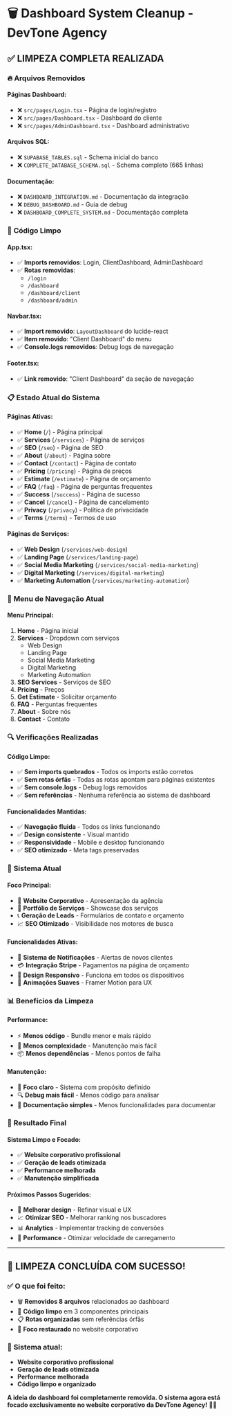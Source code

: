 # 🗑️ Dashboard System Cleanup - DevTone Agency

## ✅ **LIMPEZA COMPLETA REALIZADA**

### 🔥 **Arquivos Removidos**

#### **Páginas Dashboard:**
- ❌ `src/pages/Login.tsx` - Página de login/registro
- ❌ `src/pages/Dashboard.tsx` - Dashboard do cliente
- ❌ `src/pages/AdminDashboard.tsx` - Dashboard administrativo

#### **Arquivos SQL:**
- ❌ `SUPABASE_TABLES.sql` - Schema inicial do banco
- ❌ `COMPLETE_DATABASE_SCHEMA.sql` - Schema completo (665 linhas)

#### **Documentação:**
- ❌ `DASHBOARD_INTEGRATION.md` - Documentação da integração
- ❌ `DEBUG_DASHBOARD.md` - Guia de debug
- ❌ `DASHBOARD_COMPLETE_SYSTEM.md` - Documentação completa

### 🔧 **Código Limpo**

#### **App.tsx:**
- ✅ **Imports removidos**: Login, ClientDashboard, AdminDashboard
- ✅ **Rotas removidas**: 
  - `/login`
  - `/dashboard`
  - `/dashboard/client`
  - `/dashboard/admin`

#### **Navbar.tsx:**
- ✅ **Import removido**: `LayoutDashboard` do lucide-react
- ✅ **Item removido**: "Client Dashboard" do menu
- ✅ **Console.logs removidos**: Debug logs de navegação

#### **Footer.tsx:**
- ✅ **Link removido**: "Client Dashboard" da seção de navegação

### 📋 **Estado Atual do Sistema**

#### **Páginas Ativas:**
- ✅ **Home** (`/`) - Página principal
- ✅ **Services** (`/services`) - Página de serviços
- ✅ **SEO** (`/seo`) - Página de SEO
- ✅ **About** (`/about`) - Página sobre
- ✅ **Contact** (`/contact`) - Página de contato
- ✅ **Pricing** (`/pricing`) - Página de preços
- ✅ **Estimate** (`/estimate`) - Página de orçamento
- ✅ **FAQ** (`/faq`) - Página de perguntas frequentes
- ✅ **Success** (`/success`) - Página de sucesso
- ✅ **Cancel** (`/cancel`) - Página de cancelamento
- ✅ **Privacy** (`/privacy`) - Política de privacidade
- ✅ **Terms** (`/terms`) - Termos de uso

#### **Páginas de Serviços:**
- ✅ **Web Design** (`/services/web-design`)
- ✅ **Landing Page** (`/services/landing-page`)
- ✅ **Social Media Marketing** (`/services/social-media-marketing`)
- ✅ **Digital Marketing** (`/services/digital-marketing`)
- ✅ **Marketing Automation** (`/services/marketing-automation`)

### 🎯 **Menu de Navegação Atual**

#### **Menu Principal:**
1. **Home** - Página inicial
2. **Services** - Dropdown com serviços
   - Web Design
   - Landing Page
   - Social Media Marketing
   - Digital Marketing
   - Marketing Automation
3. **SEO Services** - Serviços de SEO
4. **Pricing** - Preços
5. **Get Estimate** - Solicitar orçamento
6. **FAQ** - Perguntas frequentes
7. **About** - Sobre nós
8. **Contact** - Contato

### 🔍 **Verificações Realizadas**

#### **Código Limpo:**
- ✅ **Sem imports quebrados** - Todos os imports estão corretos
- ✅ **Sem rotas órfãs** - Todas as rotas apontam para páginas existentes
- ✅ **Sem console.logs** - Debug logs removidos
- ✅ **Sem referências** - Nenhuma referência ao sistema de dashboard

#### **Funcionalidades Mantidas:**
- ✅ **Navegação fluida** - Todos os links funcionando
- ✅ **Design consistente** - Visual mantido
- ✅ **Responsividade** - Mobile e desktop funcionando
- ✅ **SEO otimizado** - Meta tags preservadas

### 🚀 **Sistema Atual**

#### **Foco Principal:**
- 🎯 **Website Corporativo** - Apresentação da agência
- 💼 **Portfólio de Serviços** - Showcase dos serviços
- 📞 **Geração de Leads** - Formulários de contato e orçamento
- 📈 **SEO Otimizado** - Visibilidade nos motores de busca

#### **Funcionalidades Ativas:**
- 📧 **Sistema de Notificações** - Alertas de novos clientes
- 💳 **Integração Stripe** - Pagamentos na página de orçamento
- 📱 **Design Responsivo** - Funciona em todos os dispositivos
- 🎨 **Animações Suaves** - Framer Motion para UX

### 📊 **Benefícios da Limpeza**

#### **Performance:**
- ⚡ **Menos código** - Bundle menor e mais rápido
- 🔧 **Menos complexidade** - Manutenção mais fácil
- 📦 **Menos dependências** - Menos pontos de falha

#### **Manutenção:**
- 🎯 **Foco claro** - Sistema com propósito definido
- 🔍 **Debug mais fácil** - Menos código para analisar
- 📝 **Documentação simples** - Menos funcionalidades para documentar

### 🎉 **Resultado Final**

#### **Sistema Limpo e Focado:**
- ✅ **Website corporativo profissional**
- ✅ **Geração de leads otimizada**
- ✅ **Performance melhorada**
- ✅ **Manutenção simplificada**

#### **Próximos Passos Sugeridos:**
- 🎨 **Melhorar design** - Refinar visual e UX
- 📈 **Otimizar SEO** - Melhorar ranking nos buscadores
- 📊 **Analytics** - Implementar tracking de conversões
- 🔧 **Performance** - Otimizar velocidade de carregamento

---

## 🎯 **LIMPEZA CONCLUÍDA COM SUCESSO!**

### ✅ **O que foi feito:**
- 🗑️ **Removidos 8 arquivos** relacionados ao dashboard
- 🔧 **Código limpo** em 3 componentes principais
- 📋 **Rotas organizadas** sem referências órfãs
- 🎯 **Foco restaurado** no website corporativo

### 🚀 **Sistema atual:**
- **Website corporativo profissional**
- **Geração de leads otimizada**
- **Performance melhorada**
- **Código limpo e organizado**

**A ideia do dashboard foi completamente removida. O sistema agora está focado exclusivamente no website corporativo da DevTone Agency!** 🎉✨
